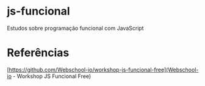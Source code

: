 # js-funcional
Estudos sobre programação funcional com JavaScript

# Referências
[https://github.com/Webschool-io/workshop-js-funcional-free](Webschool-io - Workshop JS Funcional Free)
